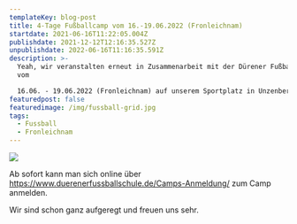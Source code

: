 ```yaml
---
templateKey: blog-post
title: 4-Tage Fußballcamp vom 16.-19.06.2022 (Fronleichnam)
startdate: 2021-06-16T11:22:05.004Z
publishdate: 2021-12-12T12:16:35.527Z
unpublishdate: 2022-06-16T11:16:35.591Z
description: >-
  Yeah, wir veranstalten erneut in Zusammenarbeit mit der Dürener Fußballschule
  vom 

  16.06. - 19.06.2022 (Fronleichnam) auf unserem Sportplatz in Unzenberg ein Fußballcamp für Kinder.
featuredpost: false
featuredimage: /img/fussball-grid.jpg
tags:
  - Fussball
  - Fronleichnam
---
```

![](/img/fussbalcamp_2022.jpeg)

Ab sofort kann man sich online über <https://www.duerenerfussballschule.de/Camps-Anmeldung/>  zum Camp anmelden.

Wir sind schon ganz aufgeregt und freuen uns sehr.